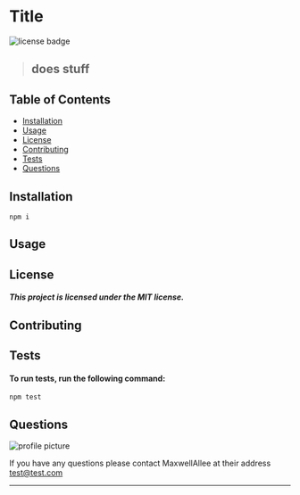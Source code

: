 
  # Title 
  
  ![license badge](https://img.shields.io/badge/license-MIT-blueviolet?style=flat-square&logo=appveyor)
  
 > ## does stuff
  
  
  ## Table of Contents
  
* [Installation](#Installation)
* [Usage](#Usage)
* [License](#License)
* [Contributing](#Contributing)
* [Tests](#Tests)
* [Questions](#Questions)



## Installation

```
npm i
```

## Usage


## License
#### *This project is licensed under the MIT license.*

## Contributing


## Tests

#### To run tests, run the following command:

```
npm test
```

## Questions


![profile picture](https://avatars1.githubusercontent.com/u/28030467?v=4)

If you have any questions please contact MaxwellAllee at their address test@test.com

---

